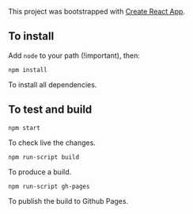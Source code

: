 This project was bootstrapped with [Create React App](https://github.com/facebook/create-react-app).

## To install

Add `node` to your path (!important), then:

    npm install

To install all dependencies.


## To test and build

	npm start

To check live the changes.

	npm run-script build

To produce a build.

	npm run-script gh-pages

To publish the build to Github Pages.